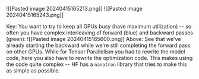 

![[Pasted image 20240415165213.png]]
![[Pasted image 20240415165243.png]]

Key: You want to try to keep all GPUs busy (have maximum utilization) -- so often you have complex interleaving of forward (blue) and backward passes (green):
![[Pasted image 20240415165600.png]]
Above: See that we've already starting the backward while we're still completing the forward pass on other GPUs.
While for Tensor Parallelism you had to rewrite the model code, here you also have to rewrite the optimization code. This makes using the code quite complex -- HF has a `nanotron` library that tries to make this as simple as possible.
